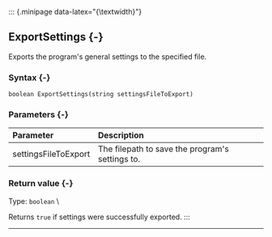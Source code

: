 ::: {.minipage data-latex="{\textwidth}"}
## ExportSettings {-}

Exports the program's general settings to the specified file.

### Syntax {-}

```{sql}
boolean ExportSettings(string settingsFileToExport)
```

### Parameters {-}

**Parameter** | **Description**
| :-- | :-- |
settingsFileToExport | The filepath to save the program's settings to.

### Return value {-}

Type: `boolean` \

Returns `true` if settings were successfully exported.
:::
***
